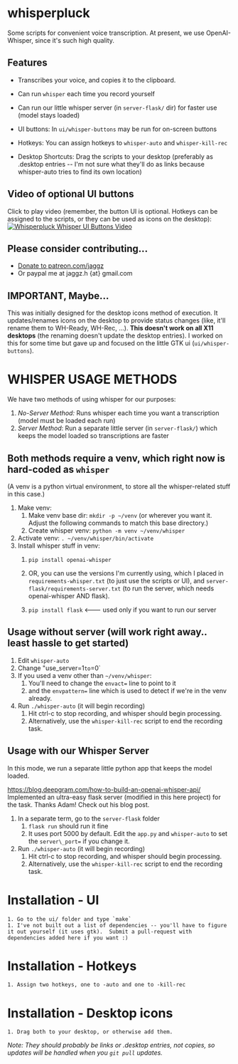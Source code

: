 # whisperpluck

Some scripts for convenient voice transcription. At present, we use OpenAI-Whisper, since it's such high quality.

## Features

* Transcribes your voice, and copies it to the clipboard.

* Can run `whisper` each time you record yourself
* Can run our little whisper server (in `server-flask/` dir) for faster use (model stays loaded)

* UI buttons: In `ui/whisper-buttons` may be run for on-screen buttons
* Hotkeys: You can assign hotkeys to `whisper-auto` and `whisper-kill-rec`
* Desktop Shortcuts: Drag the scripts to your desktop (preferably as .desktop entries -- I'm not sure what they'll do as links because whisper-auto tries to find its own location)

## Video of optional UI buttons

Click to play video (remember, the button UI is optional. Hotkeys can be assigned to the scripts, or they can be used as icons on the desktop):
[![Whisperpluck Whisper UI Buttons Video](https://i.ytimg.com/vi/z5kiq3F-ros/maxresdefault.jpg)](https://www.youtube.com/watch?v=z5kiq3F-ros "Whisperpluck Whisper UI Buttons Video")

## Please consider contributing...

* [Donate to patreon.com/jaggz](https://patreon.com/jaggz)
* Or paypal me at jaggz.h {at} gmail.com

## IMPORTANT, Maybe...

This was initially designed for the desktop icons method of execution. It updates/renames icons on the desktop to provide status changes (like, it'll rename them to WH-Ready, WH-Rec, ...).  **This doesn't work on all X11 desktops** (the renaming doesn't update the desktop entries).  I worked on this for some time but gave up and focused on the little GTK ui (`ui/whisper-buttons`).

# WHISPER USAGE METHODS

We have two methods of using whisper for our purposes:

1. *No-Server Method:* Runs whisper each time you want a transcription (model must be loaded each run)
2. *Server Method*: Run a separate little server (in `server-flask/`) which keeps the model loaded so transcriptions are faster

## Both methods require a venv, which right now is hard-coded as `whisper`

(A venv is a python virtual environment, to store all the whisper-related stuff in this case.)

1. Make venv:
    1. Make venv base dir: `mkdir -p ~/venv` (or wherever you want it. Adjust the following commands to match this base directory.)
    1. Create whisper venv: `python -m venv ~/venv/whisper`
1. Activate venv: `. ~/venv/whisper/bin/activate`
1. Install whisper stuff in venv:
    1. `pip install openai-whisper`
    1. OR, you can use the versions I'm currently
    using, which I placed in `requirements-whisper.txt` (to just use the scripts or UI), and `server-flask/requirements-server.txt` (to run the server, which needs openai-whisper AND flask).

    1. `pip install flask` <--- used only if you want to run our server

## Usage without server (will work right away.. least hassle to get started)

1. Edit `whisper-auto`
1. Change "use\_server=1` to `=0`
1. If you used a venv other than `~/venv/whisper`:
    1. You'll need to change the `envact=` line to point to it
    2. and the `envpattern=` line which is used to detect if we're in the venv already.
1. Run `./whisper-auto` (it will begin recording)
    1. Hit ctrl-c to stop recording, and whisper should begin processing.
    1. Alternatively, use the `whisper-kill-rec` script to end the recording task.

## Usage with our Whisper Server

In this mode, we run a separate little python app that keeps the model loaded.

https://blog.deepgram.com/how-to-build-an-openai-whisper-api/
Implemented an ultra-easy flask server (modified in this here project)
for the task.  Thanks Adam!  Check out his blog post.

1. In a separate term, go to the `server-flask` folder
    1. `flask run` should run it fine
    1. It uses port 5000 by default. Edit the `app.py` and `whisper-auto` to set the `server\_port=` if you change it.
1. Run `./whisper-auto` (it will begin recording)
    1. Hit ctrl-c to stop recording, and whisper should begin processing.
    1. Alternatively, use the `whisper-kill-rec` script to end the recording task.

# Installation - UI
    1. Go to the ui/ folder and type `make`
    1. I've not built out a list of dependencies -- you'll have to figure it out yourself (it uses gtk).  Submit a pull-request with dependencies added here if you want :)

# Installation - Hotkeys
    1. Assign two hotkeys, one to -auto and one to -kill-rec

# Installation - Desktop icons
    1. Drag both to your desktop, or otherwise add them.

*Note: They should probably be links or .desktop entries, not copies, so updates will be handled when you `git pull` updates.*

